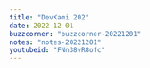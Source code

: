 ```yaml
---
title: "DevKami 202"
date: 2022-12-01
buzzcorner: "buzzcorner-20221201"
notes: "notes-20221201"
youtubeid: "FNn38vR8ofc"
---
```

